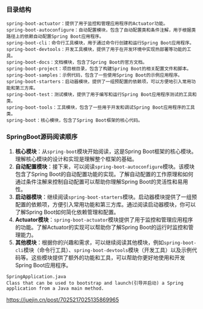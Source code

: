 ### 目录结构

```
spring-boot-actuator：提供了用于监控和管理应用程序的Actuator功能。
spring-boot-autoconfigure：自动配置模块，包含了自动配置类和条件注解，用于根据类路径上的依赖自动配置Spring Boot应用程序。
spring-boot-cli：命令行工具模块，用于通过命令行创建和运行Spring Boot应用程序。
spring-boot-devtools：开发工具模块，提供了用于在开发环境中实现热部署等功能的工具。
spring-boot-docs：文档模块，包含了Spring Boot的官方文档。
spring-boot-project：项目根目录，包含了构建Spring Boot的相关配置文件和脚本。
spring-boot-samples：示例代码，包含了一些使用Spring Boot的示例应用程序。
spring-boot-starters：启动器模块，提供了一组预配置的依赖项，可以方便地引入常用功能和第三方库。
spring-boot-test：测试模块，提供了用于编写和运行Spring Boot应用程序测试的工具和类。
spring-boot-tools：工具模块，包含了一些用于开发和调试Spring Boot应用程序的工具类。
spring-boot：核心模块，包含了Spring Boot框架的核心代码。
```

### SpringBoot源码阅读顺序

1. **核心模块**：从`spring-boot`模块开始阅读，这是Spring Boot框架的核心模块。理解核心模块的设计和实现是理解整个框架的基础。
2. **自动配置模块**：接下来，可以阅读`spring-boot-autoconfigure`模块。该模块包含了Spring Boot的自动配置功能的实现。了解自动配置的工作原理和如何通过条件注解来控制自动配置可以帮助你理解Spring Boot的灵活性和易用性。
3. **启动器模块**：继续阅读`spring-boot-starters`模块。启动器模块提供了一组预配置的依赖项，方便引入常用功能和第三方库。通过阅读启动器模块，你可以了解Spring Boot如何简化依赖管理和配置。
4. **Actuator模块**：`spring-boot-actuator`模块提供了用于监控和管理应用程序的功能。了解Actuator的实现可以帮助你了解Spring Boot的运行时监控和管理能力。
5. **其他模块**：根据你的兴趣和需求，可以继续阅读其他模块，例如`spring-boot-cli`模块（命令行工具）、`spring-boot-devtools`模块（开发工具）以及示例代码等。这些模块提供了额外的功能和工具，可以帮助你更好地使用和开发Spring Boot应用程序。



```
SpringApplication.java
Class that can be used to bootstrap and launch(引导并启动) a Spring application from a Java main method.
```

https://juejin.cn/post/7025217025135869965